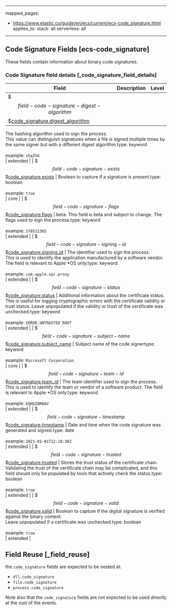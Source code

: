 <!-- This file is automatically generated. Don't edit it manually! -->

---
mapped_pages:
  - https://www.elastic.co/guide/en/ecs/current/ecs-code_signature.html
applies_to:
  stack: all
  serverless: all
---

## Code Signature Fields [ecs-code_signature]

These fields contain information about binary code signatures.

### Code Signature field details [_code_signature_field_details]

| Field  | Description | Level |
|---|---|---|
| $$$field-code-signature-digest-algorithm$$$[code_signature.digest_algorithm](#field-code-signature-digest-algorithm) |
The hashing algorithm used to sign the process.<br>This value can distinguish signatures when a file is signed multiple times by the same signer but with a different digest algorithm.type: keyword<br><br>
example: `sha256`<br>| extended |
| $$$field-code-signature-exists$$$[code_signature.exists](#field-code-signature-exists) |
Boolean to capture if a signature is present.type: boolean<br><br>
example: `true`<br>| core |
| $$$field-code-signature-flags$$$[code_signature.flags](#field-code-signature-flags) |
beta: This field is beta and subject to change.
The flags used to sign the process.type: keyword<br><br>
example: `570522385`<br>| extended |
| $$$field-code-signature-signing-id$$$[code_signature.signing_id](#field-code-signature-signing-id) |
The identifier used to sign the process.<br>This is used to identify the application manufactured by a software vendor. The field is relevant to Apple *OS only.type: keyword<br><br>
example: `com.apple.xpc.proxy`<br>| extended |
| $$$field-code-signature-status$$$[code_signature.status](#field-code-signature-status) |
Additional information about the certificate status.<br>This is useful for logging cryptographic errors with the certificate validity or trust status. Leave unpopulated if the validity or trust of the certificate was unchecked.type: keyword<br><br>
example: `ERROR_UNTRUSTED_ROOT`<br>| extended |
| $$$field-code-signature-subject-name$$$[code_signature.subject_name](#field-code-signature-subject-name) |
Subject name of the code signertype: keyword<br><br>
example: `Microsoft Corporation`<br>| core |
| $$$field-code-signature-team-id$$$[code_signature.team_id](#field-code-signature-team-id) |
The team identifier used to sign the process.<br>This is used to identify the team or vendor of a software product. The field is relevant to Apple *OS only.type: keyword<br><br>
example: `EQHXZ8M8AV`<br>| extended |
| $$$field-code-signature-timestamp$$$[code_signature.timestamp](#field-code-signature-timestamp) |
Date and time when the code signature was generated and signed.type: date<br><br>
example: `2021-01-01T12:10:30Z`<br>| extended |
| $$$field-code-signature-trusted$$$[code_signature.trusted](#field-code-signature-trusted) |
Stores the trust status of the certificate chain.<br>Validating the trust of the certificate chain may be complicated, and this field should only be populated by tools that actively check the status.type: boolean<br><br>
example: `true`<br>| extended |
| $$$field-code-signature-valid$$$[code_signature.valid](#field-code-signature-valid) |
Boolean to capture if the digital signature is verified against the binary content.<br>Leave unpopulated if a certificate was unchecked.type: boolean<br><br>
example: `true`<br>| extended |

## Field Reuse [_field_reuse]

the `code_signature` fields are expected to be nested at:

* `dll.code_signature`
* `file.code_signature`
* `process.code_signature`

Note also that the `code_signature` fields are not expected to be used directly at the root of the events.

